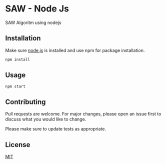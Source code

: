 # SAW - Node Js

SAW Algoritm using nodejs

## Installation

Make sure [node.js](https://nodejs.org/en/download/) is installed and use npm for package installation.

```bash
npm install
```

## Usage

```nodejs
npm start
```

## Contributing
Pull requests are welcome. For major changes, please open an issue first to discuss what you would like to change.

Please make sure to update tests as appropriate.

## License
[MIT](https://choosealicense.com/licenses/mit/)